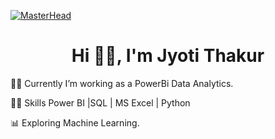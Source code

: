 [![MasterHead](https://64.media.tumblr.com/e208a7585ff89d79afbd355ad9351991/3f44fb481ccdf2ae-00/s1280x1920/5cf6aaf74177d6f3615b0a814e4acaf99e259d77.gifv)](https://dharamdudi.github.io)
<h1 align="center">Hi 🙋‍♀️, I'm Jyoti Thakur <br> </h1>
👩‍💻  Currently I’m working as a PowerBi Data Analytics.

👩‍🏫  Skills Power BI |SQL | MS Excel | Python

📊 Exploring Machine Learning.
